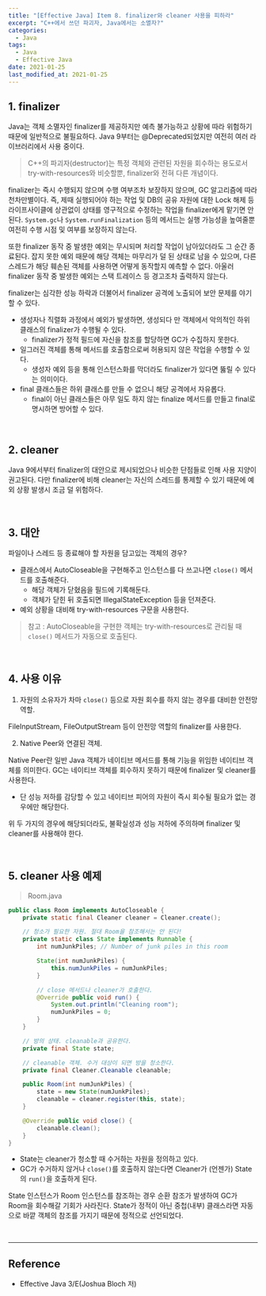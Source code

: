 ```yaml
---
title: "[Effective Java] Item 8. finalizer와 cleaner 사용을 피하라"
excerpt: "C++에서 쓰던 파괴자, Java에서는 소멸자?"
categories:
  - Java
tags:
  - Java
  - Effective Java
date: 2021-01-25
last_modified_at: 2021-01-25
---
```


## 1. finalizer

Java는 객체 소멸자인 finalizer를 제공하지만 예측 불가능하고 상황에 따라 위험하기 때문에 일반적으로 불필요하다. Java 9부터는 @Deprecated되었지만 여전히 여러 라이브러리에서 사용 중이다.

> C++의 파괴자(destructor)는 특정 객체와 관련된 자원을 회수하는 용도로서 try-with-resources와 비슷할뿐, finalizer와 전혀 다른 개념이다.

finalizer는 즉시 수행되지 않으며 수행 여부조차 보장하지 않으며, GC 알고리즘에 따라 천차만별이다. 즉, 제때 실행되어야 하는 작업 및 DB의 공유 자원에 대한 Lock 해제 등 라이프사이클에 상관없이 상태를 영구적으로 수정하는 작업을 finalizer에게 맡기면 안 된다. ``System.gc``나 ``System.runFinalization`` 등의 메서드는 실행 가능성을 높여줄뿐 여전히 수행 시점 및 여부를 보장하지 않는다.

또한 finalizer 동작 중 발생한 예외는 무시되며 처리할 작업이 남아있더라도 그 순간 종료된다. 잡지 못한 예외 때문에 해당 객체는 마무리가 덜 된 상태로 남을 수 있으며, 다른 스레드가 해당 훼손된 객체를 사용하면 어떻게 동작할지 예측할 수 없다. 아울러 finalizer 동작 중 발생한 예외는 스택 트레이스 등 경고조차 출력하지 않는다.

finalizer는 심각한 성능 하락과 더불어서 finalizer 공격에 노출되어 보안 문제를 야기할 수 있다.

* 생성자나 직렬화 과정에서 예외가 발생하면, 생성되다 만 객체에서 악의적인 하위 클래스의 finalizer가 수행될 수 있다.
  * finalizer가 정적 필드에 자신을 참조를 할당하면 GC가 수집하지 못한다.
* 일그러진 객체를 통해 메서드를 호출함으로써 허용되지 않은 작업을 수행할 수 있다.
  * 생성자 예외 등을 통해 인스턴스화를 막더라도 finalizer가 있다면 뚫릴 수 있다는 의미이다.
* final 클래스들은 하위 클래스를 만들 수 없으니 해당 공격에서 자유롭다.
  * final이 아닌 클래스들은 아무 일도 하지 않는 finalize 메서드를 만들고 final로 명시하면 방어할 수 있다.

<br>

## 2. cleaner

Java 9에서부터 finalizer의 대안으로 제시되었으나 비슷한 단점들로 인해 사용 지양이 권고된다. 다만 finalizer에 비해 cleaner는 자신의 스레드를 통제할 수 있기 때문에 예외 상황 발생시 조금 덜 위험하다.

<br>

## 3. 대안

파일이나 스레드 등 종료해야 할 자원을 담고있는 객체의 경우?

* 클래스에서 AutoCloseable을 구현해주고 인스턴스를 다 쓰고나면 ``close()`` 메서드를 호출해준다.
  * 해당 객체가 닫혔음을 필드에 기록해둔다.
  * 객체가 닫힌 뒤 호출되면 IllegalStateException 등을 던져준다.
* 예외 상황을 대비해 try-with-resources 구문을 사용한다.

> 참고 : AutoCloseable을 구현한 객체는 try-with-resources로 관리될 때 ``close()`` 메서드가 자동으로 호출된다.

<br>

## 4. 사용 이유

1. 자원의 소유자가 차마 ``close()`` 등으로 자원 회수를 하지 않는 경우를 대비한 안전망 역할.

FileInputStream, FileOutputStream 등이 안전망 역할의 finalizer를 사용한다.

2. Native Peer와 연결된 객체.

Native Peer란 일반 Java 객체가 네이티브 메서드를 통해 기능을 위임한 네이티브 객체를 의미한다. GC는 네이티브 객체를 회수하지 못하기 때문에 finalizer 및 cleaner를 사용한다.

* 단 성능 저하를 감당할 수 있고 네이티브 피어의 자원이 즉시 회수될 필요가 없는 경우에만 해당한다.

위 두 가지의 경우에 해당되더라도, 불확실성과 성능 저하에 주의하며 finalizer 및 cleaner를 사용해야 한다.

<br>

## 5. cleaner 사용 예제

> Room.java

```java
public class Room implements AutoCloseable {
    private static final Cleaner cleaner = Cleaner.create();

    // 청소가 필요한 자원. 절대 Room을 참조해서는 안 된다!
    private static class State implements Runnable {
        int numJunkPiles; // Number of junk piles in this room

        State(int numJunkPiles) {
            this.numJunkPiles = numJunkPiles;
        }

        // close 메서드나 cleaner가 호출한다.
        @Override public void run() {
            System.out.println("Cleaning room");
            numJunkPiles = 0;
        }
    }

    // 방의 상태. cleanable과 공유한다.
    private final State state;

    // cleanable 객체. 수거 대상이 되면 방을 청소한다.
    private final Cleaner.Cleanable cleanable;

    public Room(int numJunkPiles) {
        state = new State(numJunkPiles);
        cleanable = cleaner.register(this, state);
    }

    @Override public void close() {
        cleanable.clean();
    }
}
```

* State는 cleaner가 청소할 때 수거하는 자원을 정의하고 있다.
* GC가 수거하지 않거나 ``close()``를 호출하지 않는다면 Cleaner가 (언젠가) State의 ``run()``을 호출하게 된다.

State 인스턴스가 Room 인스턴스를 참조하는 경우 순환 참조가 발생하여 GC가 Room을 회수해갈 기회가 사라진다. State가 정적이 아닌 중첩(내부) 클래스라면 자동으로 바깥 객체의 참조를 가지기 때문에 정적으로 선언되었다.

<br>

---

## Reference

* Effective Java 3/E(Joshua Bloch 저)
